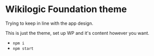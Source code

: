 # Wikilogic Foundation theme

Trying to keep in line with the app design.

This is just the theme, set up WP and it's content however you want. 

 - `npm i`
 - `npm start`